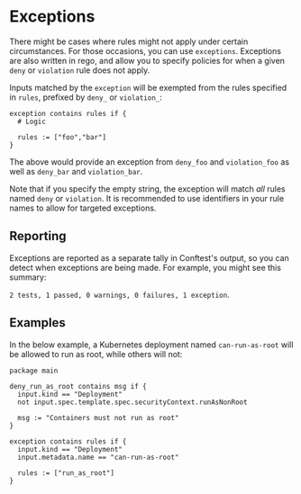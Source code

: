 # Exceptions

There might be cases where rules might not apply under certain circumstances. For those occasions, you can use `exceptions`. Exceptions are also written in rego, and allow you to specify policies for when a given `deny` or `violation` rule does not apply. 

Inputs matched by the `exception` will be exempted from the rules specified in `rules`, prefixed by `deny_` or `violation_`:

```rego
exception contains rules if {
  # Logic

  rules := ["foo","bar"]
}
```

The above would provide an exception from `deny_foo` and `violation_foo` as well as `deny_bar` and `violation_bar`.

Note that if you specify the empty string, the exception will match *all* rules named `deny` or `violation`. It is recommended to use identifiers in your rule names to allow for targeted exceptions.

## Reporting

Exceptions are reported as a separate tally in Conftest's output, so you can detect when exceptions are being made. For example, you might see this summary: 

`2 tests, 1 passed, 0 warnings, 0 failures, 1 exception`.

## Examples

In the below example, a Kubernetes deployment named `can-run-as-root` will be allowed to run as root, while others will not:

```rego
package main

deny_run_as_root contains msg if {
  input.kind == "Deployment"
  not input.spec.template.spec.securityContext.runAsNonRoot

  msg := "Containers must not run as root"
}

exception contains rules if {
  input.kind == "Deployment"
  input.metadata.name == "can-run-as-root"

  rules := ["run_as_root"]
}
```
